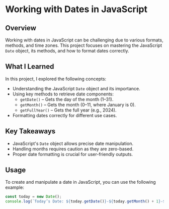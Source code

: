 # Working with Dates in JavaScript

## Overview
Working with dates in JavaScript can be challenging due to various formats, methods, and time zones. This project focuses on mastering the JavaScript `Date` object, its methods, and how to format dates correctly.

## What I Learned
In this project, I explored the following concepts:

- Understanding the JavaScript `Date` object and its importance.
- Using key methods to retrieve date components:
  - `getDate()` – Gets the day of the month (1–31).
  - `getMonth()` – Gets the month (0–11, where January is 0).
  - `getFullYear()` – Gets the full year (e.g., 2024).
- Formatting dates correctly for different use cases.

## Key Takeaways
- JavaScript's `Date` object allows precise date manipulation.
- Handling months requires caution as they are zero-based.
- Proper date formatting is crucial for user-friendly outputs.

## Usage
To create and manipulate a date in JavaScript, you can use the following example:

```javascript
const today = new Date();
console.log(`Today’s Date: ${today.getDate()}-${today.getMonth() + 1}-${today.getFullYear()}`);
